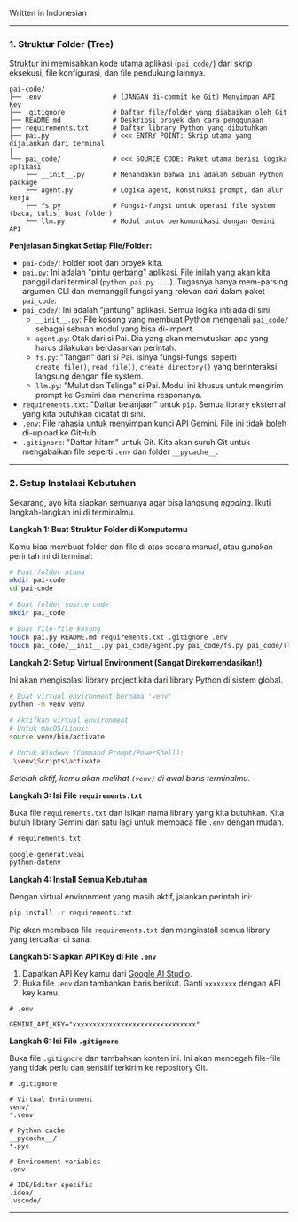 Written in Indonesian

---

### 1. Struktur Folder (Tree)

Struktur ini memisahkan kode utama aplikasi (`pai_code/`) dari skrip eksekusi, file konfigurasi, dan file pendukung lainnya.

```
pai-code/
├── .env                  # (JANGAN di-commit ke Git) Menyimpan API Key
├── .gitignore            # Daftar file/folder yang diabaikan oleh Git
├── README.md             # Deskripsi proyek dan cara penggunaan
├── requirements.txt      # Daftar library Python yang dibutuhkan
├── pai.py                # <<< ENTRY POINT: Skrip utama yang dijalankan dari terminal
│
└── pai_code/             # <<< SOURCE CODE: Paket utama berisi logika aplikasi
    ├── __init__.py       # Menandakan bahwa ini adalah sebuah Python package
    ├── agent.py          # Logika agent, konstruksi prompt, dan alur kerja
    ├── fs.py             # Fungsi-fungsi untuk operasi file system (baca, tulis, buat folder)
    └── llm.py            # Modul untuk berkomunikasi dengan Gemini API
```

**Penjelasan Singkat Setiap File/Folder:**

*   `pai-code/`: Folder root dari proyek kita.
*   `pai.py`: Ini adalah "pintu gerbang" aplikasi. File inilah yang akan kita panggil dari terminal (`python pai.py ...`). Tugasnya hanya mem-parsing argumen CLI dan memanggil fungsi yang relevan dari dalam paket `pai_code`.
*   `pai_code/`: Ini adalah "jantung" aplikasi. Semua logika inti ada di sini.
    *   `__init__.py`: File kosong yang membuat Python mengenali `pai_code/` sebagai sebuah modul yang bisa di-import.
    *   `agent.py`: Otak dari si Pai. Dia yang akan memutuskan apa yang harus dilakukan berdasarkan perintah.
    *   `fs.py`: "Tangan" dari si Pai. Isinya fungsi-fungsi seperti `create_file()`, `read_file()`, `create_directory()` yang berinteraksi langsung dengan file system.
    *   `llm.py`: "Mulut dan Telinga" si Pai. Modul ini khusus untuk mengirim prompt ke Gemini dan menerima responsnya.
*   `requirements.txt`: "Daftar belanjaan" untuk `pip`. Semua library eksternal yang kita butuhkan dicatat di sini.
*   `.env`: File rahasia untuk menyimpan kunci API Gemini. File ini tidak boleh di-upload ke GitHub.
*   `.gitignore`: "Daftar hitam" untuk Git. Kita akan suruh Git untuk mengabaikan file seperti `.env` dan folder `__pycache__`.

---

### 2. Setup Instalasi Kebutuhan

Sekarang, ayo kita siapkan semuanya agar bisa langsung *ngoding*. Ikuti langkah-langkah ini di terminalmu.

**Langkah 1: Buat Struktur Folder di Komputermu**

Kamu bisa membuat folder dan file di atas secara manual, atau gunakan perintah ini di terminal:

```bash
# Buat folder utama
mkdir pai-code
cd pai-code

# Buat folder source code
mkdir pai_code

# Buat file-file kosong
touch pai.py README.md requirements.txt .gitignore .env
touch pai_code/__init__.py pai_code/agent.py pai_code/fs.py pai_code/llm.py
```

**Langkah 2: Setup Virtual Environment (Sangat Direkomendasikan!)**

Ini akan mengisolasi library project kita dari library Python di sistem global.

```bash
# Buat virtual environment bernama 'venv'
python -m venv venv

# Aktifkan virtual environment
# Untuk macOS/Linux:
source venv/bin/activate

# Untuk Windows (Command Prompt/PowerShell):
.\venv\Scripts\activate
```
*Setelah aktif, kamu akan melihat `(venv)` di awal baris terminalmu.*

**Langkah 3: Isi File `requirements.txt`**

Buka file `requirements.txt` dan isikan nama library yang kita butuhkan. Kita butuh library Gemini dan satu lagi untuk membaca file `.env` dengan mudah.

```txt
# requirements.txt

google-generativeai
python-dotenv
```

**Langkah 4: Install Semua Kebutuhan**

Dengan virtual environment yang masih aktif, jalankan perintah ini:

```bash
pip install -r requirements.txt
```
Pip akan membaca file `requirements.txt` dan menginstall semua library yang terdaftar di sana.

**Langkah 5: Siapkan API Key di File `.env`**

1.  Dapatkan API Key kamu dari [Google AI Studio](https://aistudio.google.com/app/apikey).
2.  Buka file `.env` dan tambahkan baris berikut. Ganti `xxxxxxxx` dengan API key kamu.

```env
# .env

GEMINI_API_KEY="xxxxxxxxxxxxxxxxxxxxxxxxxxxxxxx"
```

**Langkah 6: Isi File `.gitignore`**

Buka file `.gitignore` dan tambahkan konten ini. Ini akan mencegah file-file yang tidak perlu dan sensitif terkirim ke repository Git.

```gitignore
# .gitignore

# Virtual Environment
venv/
*.venv

# Python cache
__pycache__/
*.pyc

# Environment variables
.env

# IDE/Editor specific
.idea/
.vscode/
```

---
